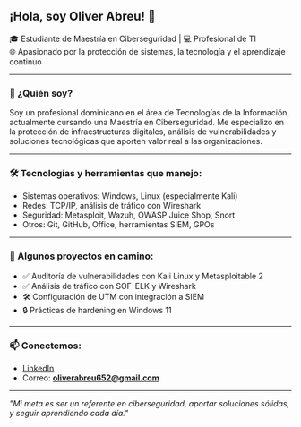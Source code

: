 ## ¡Hola, soy Oliver Abreu! 👋

🎓 Estudiante de Maestría en Ciberseguridad | 💻 Profesional de TI  
🌐 Apasionado por la protección de sistemas, la tecnología y el aprendizaje continuo

---

### 🚀 ¿Quién soy?
Soy un profesional dominicano en el área de Tecnologías de la Información, actualmente cursando una Maestría en Ciberseguridad. 
Me especializo en la protección de infraestructuras digitales, análisis de vulnerabilidades y soluciones tecnológicas que aporten valor real a las organizaciones.

---

### 🛠️ Tecnologías y herramientas que manejo:
- Sistemas operativos: Windows, Linux (especialmente Kali)
- Redes: TCP/IP, análisis de tráfico con Wireshark
- Seguridad: Metasploit, Wazuh, OWASP Juice Shop, Snort
- Otros: Git, GitHub, Office, herramientas SIEM, GPOs

---

### 📂 Algunos proyectos en camino:
- ✅ Auditoría de vulnerabilidades con Kali Linux y Metasploitable 2
- ✅ Análisis de tráfico con SOF-ELK y Wireshark
- 🛠️ Configuración de UTM con integración a SIEM
- 🔒 Prácticas de hardening en Windows 11

---

### 📫 Conectemos:
- [LinkedIn](https://www.linkedin.com/in/oliver-abreu-081979244/)  
- Correo: **oliverabreu652@gmail.com**

---

_"Mi meta es ser un referente en ciberseguridad, aportar soluciones sólidas, y seguir aprendiendo cada día."_
